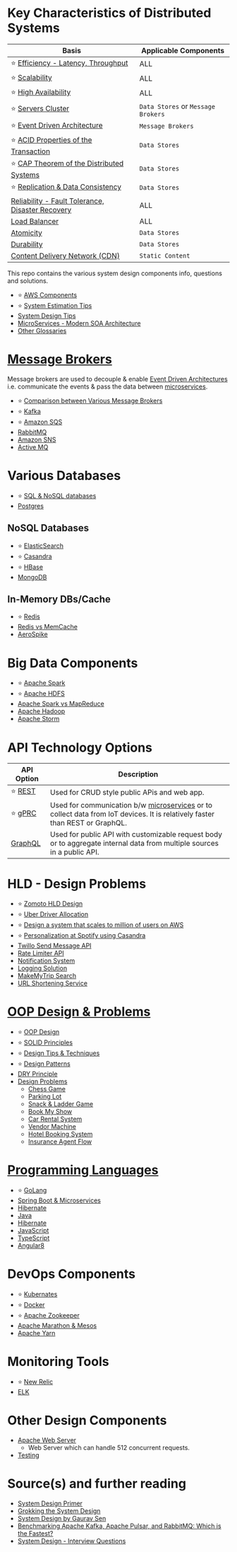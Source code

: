 # Key Characteristics of Distributed Systems

| Basis                                                                                  | Applicable Components              |
|----------------------------------------------------------------------------------------|------------------------------------|
| :star: [Efficiency - Latency, Throughput](src/1_HLDDesignComponents/0_SystemGlossaries/LatencyThroughput.md)                        | ALL                                |
| :star: [Scalability](src/1_HLDDesignComponents/0_SystemGlossaries/Scalability.md)                                                   | ALL                                |
| :star: [High Availability](src/1_HLDDesignComponents/0_SystemGlossaries/HighAvailability.md)                                        | ALL                                |
| :star: [Servers Cluster](src/1_HLDDesignComponents/0_SystemGlossaries/ServersCluster.md)                                            | `Data Stores` or `Message Brokers` |
| :star: [Event Driven Architecture](src/1_HLDDesignComponents/0_SystemGlossaries/EventDrivenArchitecture.md)                         | `Message Brokers`                  |
| :star: [ACID Properties of the Transaction](src/1_HLDDesignComponents/0_SystemGlossaries/ACIDPropertyTransaction.md)                | `Data Stores`                      |
| :star: [CAP Theorem of the Distributed Systems](src/1_HLDDesignComponents/0_SystemGlossaries/CAPTheorem.md)                         | `Data Stores`                      |
| :star: [Replication & Data Consistency](src/1_HLDDesignComponents/0_SystemGlossaries/ReplicationAndDataConsistency.md)              | `Data Stores`                      |
| [Reliability - Fault Tolerance, Disaster Recovery](src/1_HLDDesignComponents/0_SystemGlossaries/FaultTolerance&DisasterRecovery.md) | ALL                                |
| [Load Balancer](src/1_HLDDesignComponents/0_SystemGlossaries/LoadBalancer.md)                                                       | ALL                                |
| [Atomicity](src/1_HLDDesignComponents/0_SystemGlossaries/Atomicity.md)                                                              | `Data Stores`                      |
| [Durability](src/1_HLDDesignComponents/0_SystemGlossaries/Durability.md)                                                            | `Data Stores`                      |
| [Content Delivery Network (CDN)](src/1_HLDDesignComponents/0_SystemGlossaries/CDNs.md)                                              | `Static Content`                    |

This repo contains the various system design components info, questions and solutions.
- :star: [AWS Components](src/2_AWSComponents)
- :star: [System Estimation Tips](src/1_HLDDesignComponents/SystemEstimationTips.md)
- [System Design Tips](src/1_HLDDesignComponents/SystemDesignTips.md)
- [MicroServices - Modern SOA Architecture](src/1_HLDDesignComponents/1_MicroServicesSOA)
- [Other Glossaries](src/1_HLDDesignComponents/0_SystemGlossaries/README.md)

# [Message Brokers](src/1_HLDDesignComponents/4_MessageBrokers)
Message brokers are used to decouple & enable [Event Driven Architectures](src/1_HLDDesignComponents/0_SystemGlossaries/EventDrivenArchitecture.md) i.e. communicate the events & pass the data between [microservices](src/1_HLDDesignComponents/1_MicroServicesSOA).
- :star: [Comparison between Various Message Brokers](src/1_HLDDesignComponents/4_MessageBrokers/KafkaVsRabbitMQVsSQSVsSNS.md)
- :star: [Kafka](src/1_HLDDesignComponents/4_MessageBrokers/Kafka.md)
- :star: [Amazon SQS](src/2_AWSComponents/5_MessageBrokerServices/AmazonSQS.md)
- [RabbitMQ](src/1_HLDDesignComponents/4_MessageBrokers/RabbitMQ.md)
- [Amazon SNS](src/2_AWSComponents/5_MessageBrokerServices/AmazonSNS.md)
- [Active MQ](src/1_HLDDesignComponents/4_MessageBrokers/ActiveMQ.md)

# Various Databases
- :star: [SQL & NoSQL databases](src/1_HLDDesignComponents/3_DatabaseComponents)
- [Postgres](src/1_HLDDesignComponents/3_DatabaseComponents/PostgresQuery.md)

## NoSQL Databases
- :star: [ElasticSearch](src/1_HLDDesignComponents/3_DatabaseComponents/NoSQL-Databases/ElasticSearch)
- :star: [Casandra](src/1_HLDDesignComponents/3_DatabaseComponents/NoSQL-Databases/ApacheCasandra.md)
- :star: [HBase](src/1_HLDDesignComponents/3_DatabaseComponents/NoSQL-Databases/ApacheHBase.md)
- [MongoDB](src/1_HLDDesignComponents/3_DatabaseComponents/NoSQL-Databases/MongoDB)

## In-Memory DBs/Cache
- :star: [Redis](src/1_HLDDesignComponents/3_DatabaseComponents/NoSQL-Databases/Redis)
- [Redis vs MemCache](src/1_HLDDesignComponents/3_DatabaseComponents/NoSQL-Databases/Redis/RedisVsMemCache.md)
- [AeroSpike](src/1_HLDDesignComponents/3_DatabaseComponents/NoSQL-Databases/AeroSpike.md)

# Big Data Components
- :star: [Apache Spark](src/1_HLDDesignComponents/5_BigDataComponents/ApacheSpark.md)
- :star: [Apache HDFS](src/1_HLDDesignComponents/5_BigDataComponents/ApacheHadoop/ApacheHDFS.md)
- [Apache Spark vs MapReduce](src/1_HLDDesignComponents/5_BigDataComponents/ApacheSparkVsHadoopMapReduce.md)
- [Apache Hadoop](src/1_HLDDesignComponents/5_BigDataComponents/ApacheHadoop)
- [Apache Storm](src/1_HLDDesignComponents/5_BigDataComponents/ApacheStorm.md)

# API Technology Options

| API Option| Description                                                                                                                     |
| -----------|---------------------------------------------------------------------------------------------------------------------------------|
| :star: [REST](src/1_HLDDesignComponents/2_APITechOptions/REST.md) | Used for CRUD style public APis and web app.                                                                                    |
| :star: [gPRC](src/1_HLDDesignComponents/2_APITechOptions/gPRC.md) | Used for communication b/w [microservices](src/1_HLDDesignComponents/1_MicroServicesSOA) or to collect data from IoT devices. It is relatively faster than REST or GraphQL. |
| [GraphQL](src/1_HLDDesignComponents/2_APITechOptions/GraphQL.md) | Used for public API with customizable request body or to aggregate internal data from multiple sources in a public API.         |

# HLD - Design Problems
- :star: [Zomoto HLD Design](src/3_HLDDesignProblems/ZomatoDesign/README.md)
- :star: [Uber Driver Allocation](src/3_HLDDesignProblems/UberDriverAllocationDesign/README.md)
- :star: [Design a system that scales to million of users on AWS](src/2_AWSComponents/0_AWSDesigns/DesignScalableSystemWithRDMS)
- :star: [Personalization at Spotify using Casandra](src/3_HLDDesignProblems/PersonalizationSpotify)
- [Twillo Send Message API](src/3_HLDDesignProblems/TwilloSendMessageAPI)
- [Rate Limiter API](src/3_HLDDesignProblems/RateLimiterAPI)
- [Notification System](src/3_HLDDesignProblems/NotificationSystem)
- [Logging Solution](src/3_HLDDesignProblems/LoggingSolution)
- [MakeMyTrip Search](src/3_HLDDesignProblems/MakeMyTripSearch)
- [URL Shortening Service](src/3_HLDDesignProblems/URLShorteningService)

# [OOP Design & Problems](src/4_ObjectOrientedDesign)
- :star: [OOP Design](src/4_ObjectOrientedDesign/OOP.md)
- :star: [SOLID Principles](src/4_ObjectOrientedDesign/SOLID.md)
- :star: [Design Tips & Techniques](src/4_ObjectOrientedDesign/TipsAndTechniques.md)
- :star: [Design Patterns](src/4_ObjectOrientedDesign/DesignPatterns)
- [DRY Principle](src/4_ObjectOrientedDesign/DRY.md)
- [Design Problems](src/4_ObjectOrientedDesign/OOPDesignProblems)
  - [Chess Game](src/4_ObjectOrientedDesign/OOPDesignProblems/ChessGame)
  - [Parking Lot](src/4_ObjectOrientedDesign/OOPDesignProblems/ParkingLot)
  - [Snack & Ladder Game](src/4_ObjectOrientedDesign/OOPDesignProblems/SnackAndLadderGame)
  - [Book My Show](src/4_ObjectOrientedDesign/OOPDesignProblems/BookMyShow)
  - [Car Rental System](src/4_ObjectOrientedDesign/OOPDesignProblems/CarRentalSystem)
  - [Vendor Machine](src/4_ObjectOrientedDesign/OOPDesignProblems/VendingMachine)
  - [Hotel Booking System](src/4_ObjectOrientedDesign/OOPDesignProblems/HotelBookingSystem)
  - [Insurance Agent Flow](src/4_ObjectOrientedDesign/OOPDesignProblems/Others/InsuranceAgentFlow.md)

# [Programming Languages](src/5_ProgrammingLanguages)
- :star: [GoLang](src/5_ProgrammingLanguages/1_GoLang)
- [Spring Boot & Microservices](src/5_ProgrammingLanguages/2_Java/SpringBootAndMicroServices)
- [Hibernate](src/5_ProgrammingLanguages/2_Java/Hibernate.md)
- [Java](src/5_ProgrammingLanguages/2_Java)
- [Hibernate](src/5_ProgrammingLanguages/2_Java/Hibernate.md)
- [JavaScript](src/5_ProgrammingLanguages/3_JavaScript)
- [TypeScript](src/5_ProgrammingLanguages/4_FrontEnd/TypeScript.md)
- [Angular8](src/5_ProgrammingLanguages/4_FrontEnd/Angular8.md)

# DevOps Components
- :star: [Kubernates](src/1_HLDDesignComponents/6_DevOps/Kubernates.md)
- :star: [Docker](src/1_HLDDesignComponents/6_DevOps/Docker.md)
- :star: [Apache Zookeeper](src/1_HLDDesignComponents/6_DevOps/ApacheZookeeper.md)
- [Apache Marathon & Mesos](src/1_HLDDesignComponents/6_DevOps/ApacheMarathon&Mesos.md)
- [Apache Yarn](src/1_HLDDesignComponents/6_DevOps/ApacheYarn.md)

# Monitoring Tools
- :star: [New Relic](src/1_HLDDesignComponents/7_MonitoringTools/NewRelic.md)
- [ELK](src/1_HLDDesignComponents/7_MonitoringTools/ELK.md)

# Other Design Components
- [Apache Web Server](https://apache.org/)
  - Web Server which can handle 512 concurrent requests.
- [Testing](src/6_Others/QATools/Readme.md)

# Source(s) and further reading
- [System Design Primer](https://github.com/donnemartin/system-design-primer)
- [Grokking the System Design](https://www.educative.io/courses/grokking-the-system-design-interview/39RwZr5PBwn)
- [System Design by Gaurav Sen](https://www.youtube.com/watch?v=xpDnVSmNFX0&list=PLMCXHnjXnTnvo6alSjVkgxV-VH6EPyvoX)
- [Benchmarking Apache Kafka, Apache Pulsar, and RabbitMQ: Which is the Fastest?](https://www.confluent.io/blog/kafka-fastest-messaging-system/)
- [System Design - Interview Questions](https://leetcode.com/discuss/interview-question/system-design?currentPage=1&orderBy=hot&query=)
